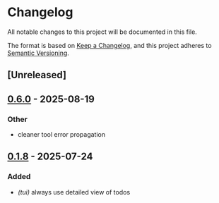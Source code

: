# Changelog

All notable changes to this project will be documented in this file.

The format is based on [Keep a Changelog](https://keepachangelog.com/en/1.0.0/),
and this project adheres to [Semantic Versioning](https://semver.org/spec/v2.0.0.html).

## [Unreleased]

## [0.6.0](https://github.com/BrendanGraham14/steer/compare/steer-workspace-client-v0.5.0...steer-workspace-client-v0.6.0) - 2025-08-19

### Other

- cleaner tool error propagation

## [0.1.8](https://github.com/BrendanGraham14/steer/compare/steer-workspace-client-v0.1.7...steer-workspace-client-v0.1.8) - 2025-07-24

### Added

- *(tui)* always use detailed view of todos
